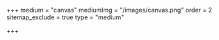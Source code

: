 +++
medium = "canvas"
mediumImg = "/images/canvas.png"
order = 2
sitemap_exclude = true
type = "medium"

+++
